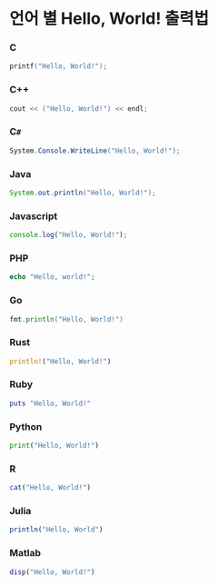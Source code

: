 # 언어 별 Hello, World! 출력법

### C

```c
printf("Hello, World!");
```

### C++

```cpp
cout << ("Hello, World!") << endl;
```

### C`#`

```cs
System.Console.WriteLine("Hello, World!");
```

### Java

```java
System.out.println("Hello, World!");
```

### Javascript

```js
console.log("Hello, World!");
```

### PHP

```php
echo "Hello, world!";
```

### Go

```go
fmt.println("Hello, World!")
```

### Rust

```rust
println!("Hello, World!")
```

### Ruby

```rb
puts "Hello, World!"
```

### Python

```py
print("Hello, World!")
```

### R

```r
cat("Hello, World!")
```

### Julia

```julia
println("Hello, World")
```

### Matlab

```matlab
disp("Hello, World!")
```
